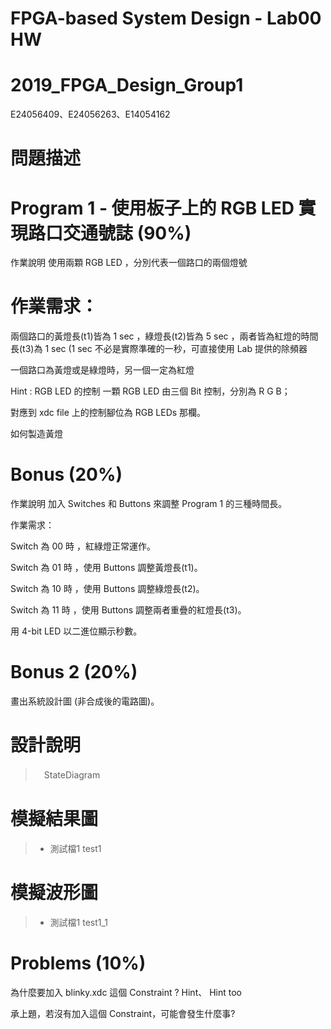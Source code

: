 # FPGA-based System Design - Lab00 HW
# 2019_FPGA_Design_Group1
E24056409、E24056263、E14054162

# 問題描述
# Program 1 - 使用板子上的 RGB LED 實現路口交通號誌 (90%)
作業說明
使用兩顆 RGB LED ，分別代表一個路口的兩個燈號

# 作業需求：

兩個路口的黃燈長(t1)皆為 1 sec ，綠燈長(t2)皆為 5 sec ，兩者皆為紅燈的時間長(t3)為 1 sec (1 sec 不必是實際準確的一秒，可直接使用 Lab 提供的除頻器

一個路口為黃燈或是綠燈時，另一個一定為紅燈

Hint : RGB LED 的控制
一顆 RGB LED 由三個 Bit 控制，分別為 R G B；

對應到 xdc file 上的控制腳位為 RGB LEDs 那欄。

如何製造黃燈

# Bonus (20%)
作業說明
加入 Switches 和 Buttons 來調整 Program 1 的三種時間長。

作業需求：

Switch 為 00 時 ，紅綠燈正常運作。

Switch 為 01 時 ，使用 Buttons 調整黃燈長(t1)。

Switch 為 10 時 ，使用 Buttons 調整綠燈長(t2)。

Switch 為 11 時 ，使用 Buttons 調整兩者重疊的紅燈長(t3)。

用 4-bit LED 以二進位顯示秒數。

# Bonus 2 (20%)
畫出系統設計圖 (非合成後的電路圖)。

# 設計說明
>　StateDiagram

# 模擬結果圖
> * 測試檔1
> test1


# 模擬波形圖
> * 測試檔1
> test1_1 

# Problems (10%)
為什麼要加入 blinky.xdc 這個 Constraint ?
Hint、 Hint too

承上題，若沒有加入這個 Constraint，可能會發生什麼事?

